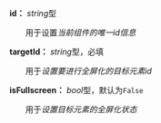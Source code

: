 **id：** *string*型

　　用于设置*当前组件的唯一id信息*

**targetId：** *string*型，必填

　　用于*设置要进行全屏化的目标元素id*

**isFullscreen：** *bool*型，默认为`False`

　　用于*设置目标元素的全屏化状态*

